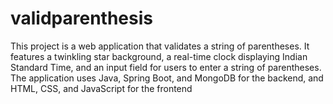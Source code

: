 # validparenthesis
This project is a web application that validates a string of parentheses. It features a twinkling star background, a real-time clock displaying Indian Standard Time, and an input field for users to enter a string of parentheses. The application uses Java, Spring Boot, and MongoDB for the backend, and HTML, CSS, and JavaScript for the frontend
